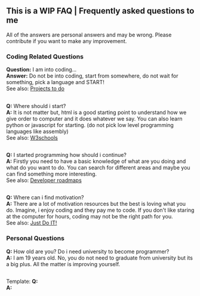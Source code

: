 ## This is a WIP FAQ | Frequently asked questions to me

All of the answers are personal answers and may be wrong. Please contribute if you want to make any improvement.

### Coding Related Questions

**Question:** I am into coding...\
**Answer:** Do not be into coding, start from somewhere, do not wait for something, pick a language and START! \
See also: [Projects to do](https://github.com/practical-tutorials/project-based-learning)

##

**Q:** Where should i start?\
**A:** It is not matter but, html is a good starting point to understand how we give order to computer and it does whatever we say. You can also learn python or javascript for starting. (do not pick low level programming languages like assembly) \
See also: [W3schools](https://www.w3schools.com/)

##

**Q:** I started programming how should i continue?\
**A:** Firstly you need to have a basic knowledge of what are you doing and what do you want to do. You can search for different areas and maybe you can find something more interesting. \
See also: [Developer roadmaps](https://roadmap.sh)

##

**Q:** Where can i find motivation?\
**A:** There are a lot of motivation resources but the best is loving what you do. Imagine, i enjoy coding and they pay me to code. If you don't like staring at the computer for hours, coding may not be the right path for you. \
See also: [Just Do IT!](https://www.youtube.com/watch?v=ZXsQAXx_ao0)



### Personal Questions

**Q:** How old are you? Do i need university to become programmer?\
**A:** I am 19 years old. No, you do not need to graduate from university but its a big plus. All the matter is improving yourself.

##

Template:
**Q:**\
**A:**
##
